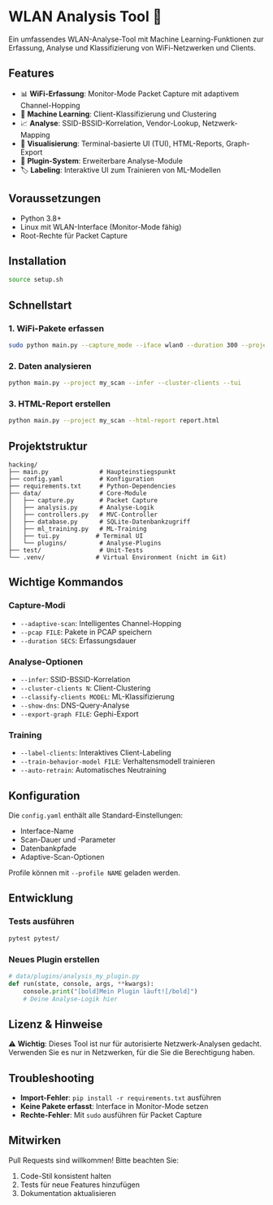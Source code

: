 # WLAN Analysis Tool 📡

Ein umfassendes WLAN-Analyse-Tool mit Machine Learning-Funktionen zur Erfassung, Analyse und Klassifizierung von WiFi-Netzwerken und Clients.

## Features

- 📊 **WiFi-Erfassung**: Monitor-Mode Packet Capture mit adaptivem Channel-Hopping
- 🤖 **Machine Learning**: Client-Klassifizierung und Clustering
- 📈 **Analyse**: SSID-BSSID-Korrelation, Vendor-Lookup, Netzwerk-Mapping
- 🎨 **Visualisierung**: Terminal-basierte UI (TUI), HTML-Reports, Graph-Export
- 🔌 **Plugin-System**: Erweiterbare Analyse-Module
- 🏷️ **Labeling**: Interaktive UI zum Trainieren von ML-Modellen

## Voraussetzungen

- Python 3.8+
- Linux mit WLAN-Interface (Monitor-Mode fähig)
- Root-Rechte für Packet Capture

## Installation

```bash
source setup.sh
```
## Schnellstart

### 1. WiFi-Pakete erfassen
```bash
sudo python main.py --capture_mode --iface wlan0 --duration 300 --project my_scan
```

### 2. Daten analysieren
```bash
python main.py --project my_scan --infer --cluster-clients --tui
```

### 3. HTML-Report erstellen
```bash
python main.py --project my_scan --html-report report.html
```

## Projektstruktur

```
hacking/
├── main.py              # Haupteinstiegspunkt
├── config.yaml          # Konfiguration
├── requirements.txt     # Python-Dependencies
├── data/                # Core-Module
│   ├── capture.py       # Packet Capture
│   ├── analysis.py      # Analyse-Logik
│   ├── controllers.py   # MVC-Controller
│   ├── database.py      # SQLite-Datenbankzugriff
│   ├── ml_training.py   # ML-Training
│   ├── tui.py          # Terminal UI
│   └── plugins/         # Analyse-Plugins
├── test/                # Unit-Tests
└── .venv/              # Virtual Environment (nicht im Git)
```

## Wichtige Kommandos

### Capture-Modi
- `--adaptive-scan`: Intelligentes Channel-Hopping
- `--pcap FILE`: Pakete in PCAP speichern
- `--duration SECS`: Erfassungsdauer

### Analyse-Optionen
- `--infer`: SSID-BSSID-Korrelation
- `--cluster-clients N`: Client-Clustering
- `--classify-clients MODEL`: ML-Klassifizierung
- `--show-dns`: DNS-Query-Analyse
- `--export-graph FILE`: Gephi-Export

### Training
- `--label-clients`: Interaktives Client-Labeling
- `--train-behavior-model FILE`: Verhaltensmodell trainieren
- `--auto-retrain`: Automatisches Neutraining

## Konfiguration

Die `config.yaml` enthält alle Standard-Einstellungen:
- Interface-Name
- Scan-Dauer und -Parameter
- Datenbankpfade
- Adaptive-Scan-Optionen

Profile können mit `--profile NAME` geladen werden.

## Entwicklung

### Tests ausführen
```bash
pytest pytest/
```

### Neues Plugin erstellen
```python
# data/plugins/analysis_my_plugin.py
def run(state, console, args, **kwargs):
    console.print("[bold]Mein Plugin läuft![/bold]")
    # Deine Analyse-Logik hier
```

## Lizenz & Hinweise

⚠️ **Wichtig**: Dieses Tool ist nur für autorisierte Netzwerk-Analysen gedacht. 
Verwenden Sie es nur in Netzwerken, für die Sie die Berechtigung haben.

## Troubleshooting

- **Import-Fehler**: `pip install -r requirements.txt` ausführen
- **Keine Pakete erfasst**: Interface in Monitor-Mode setzen
- **Rechte-Fehler**: Mit `sudo` ausführen für Packet Capture

## Mitwirken

Pull Requests sind willkommen! Bitte beachten Sie:
1. Code-Stil konsistent halten
2. Tests für neue Features hinzufügen
3. Dokumentation aktualisieren
